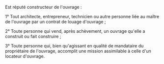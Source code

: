   
 Est réputé constructeur de l'ouvrage :  

  
 1° Tout architecte, entrepreneur, technicien ou autre personne liée au maître de l'ouvrage par un contrat de louage d'ouvrage ;  

  
 2° Toute personne qui vend, après achèvement, un ouvrage qu'elle a construit ou fait construire ;  

  
 3° Toute personne qui, bien qu'agissant en qualité de mandataire du propriétaire de l'ouvrage, accomplit une mission assimilable à celle d'un locateur d'ouvrage.  
